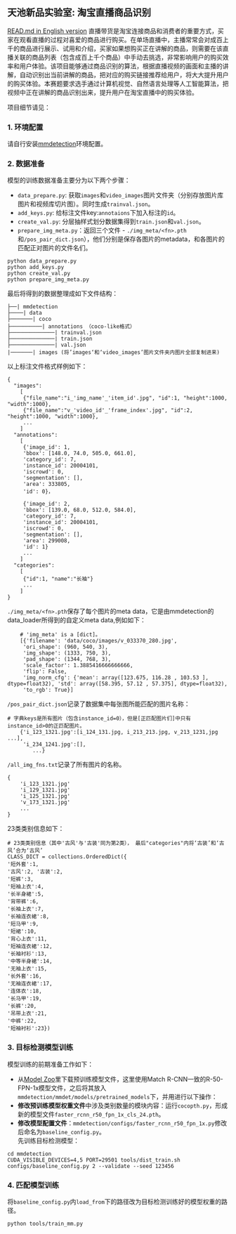## 天池新品实验室: 淘宝直播商品识别
[READ.md in English version](ENGLISH_README.md) 
直播带货是淘宝连接商品和消费者的重要方式，买家在观看直播的过程对喜爱的商品进行购买。在单场直播中，主播常常会对成百上千的商品进行展示、试用和介绍，买家如果想购买正在讲解的商品，则需要在该直播关联的商品列表（包含成百上千个商品）中手动去挑选，非常影响用户的购买效率和用户体验。该项目能够通过商品识别的算法，根据直播视频的画面和主播的讲解，自动识别出当前讲解的商品，把对应的购买链接推荐给用户，将大大提升用户的购买体验。本赛题要求选手通过计算机视觉、自然语言处理等人工智能算法，把视频中正在讲解的商品识别出来，提升用户在淘宝直播中的购买体验。  

项目细节请见：[]() 
### 1. 环境配置  
请自行安装[mmdetection](https://github.com/open-mmlab/mmdetection)环境配置。  
### 2. 数据准备
模型的训练数据准备主要分为以下两个步骤：  
- ``data_prepare.py``: 获取``images``和``video_images``图片文件夹（分别存放图片库图片和视频库切片图）。同时生成``trainval.json``。  
- ``add_keys.py``: 给标注文件key:``annotaions``下加入标注的``id``。  
- ``create_val.py``: 分层抽样式划分数据集得到``train.json``和``val.json``。  
- ``prepare_img_meta.py``：返回三个文件 - ``./img_meta/<fn>.pth``和``/pos_pair_dict.json``），他们分别是保存各图片的metadata，和各图片的匹配正对图片的文件名们。 
```
python data_prepare.py
python add_keys.py
python create_val.py
python prepare_img_meta.py
```
最后将得到的数据整理成如下文件结构：  
```
├──| mmdetection
├────| data
├───────| coco
├──────────| annotations （coco-like格式）
├──────────────| trainval.json
├──────────────| train.json
├──────────────| val.json
|───────| images (将’images‘和‘video_images’图片文件夹内图片全部复制进来)
```
以上标注文件格式样例如下：
```
{
  "images":
	[
	 {"file_name":"i_'img_name'_'item_id'.jpg", "id":1, "height":1000, "width":1000},
	 {"file_name":"v_'video_id'_'frame_index'.jpg", "id":2, "height":1000, "width":1000},
	 ...
	]
  "annotations":
	[
	 {'image_id': 1,
	 'bbox': [148.0, 74.0, 505.0, 661.0],
	 'category_id': 7,
	 'instance_id': 20004101,
	 'iscrowd': 0,
	 'segmentation': [],
	 'area': 333805,
	 'id': 0}，
	 
	 {'image_id': 2,
	 'bbox': [139.0, 68.0, 512.0, 584.0],
	 'category_id': 7,
	 'instance_id': 20004101,
	 'iscrowd': 0,
	 'segmentation': [],
	 'area': 299008,
	 'id': 1}
	 ...
	]
  "categories":
	[
	 {"id":1, "name":"长袖"}
	 ...
	]
}
```
``./img_meta/<fn>.pth``保存了每个图片的meta data，它是由mmdetection的data_loader所得到的自定义meta data,例如如下：  
```
	# 'img_meta' is a [dict]。
	[{'filename': 'data/coco/images/v_033370_280.jpg',
	 'ori_shape': (960, 540, 3),
	 'img_shape': (1333, 750, 3),
	 'pad_shape': (1344, 768, 3),
	 'scale_factor': 1.3885416666666666,
	 'flip': False,
	 'img_norm_cfg': {'mean': array([123.675, 116.28 , 103.53 ], dtype=float32), 'std': array([58.395, 57.12 , 57.375], dtype=float32),
	 'to_rgb': True}]
```
``/pos_pair_dict.json``记录了数据集中每张图所能匹配的图片名称：
```
# 字典keys是所有图片（包含instance_id=0），但是[正匹配图片们]中只有instance_id>0的正匹配图片。
    {'i_123_1321.jpg':[i_124_131.jpg, i_213_213.jpg, v_213_1231,jpg ...],
     'i_234_1241.jpg':[],
        ...}
```
``/all_img_fns.txt``记录了所有图片的名称。
```
{
	'i_123_1321.jpg'
	'i_129_1321.jpg'
	'i_125_1321.jpg'
	'v_173_1321.jpg'
	...
}
```
23类类别信息如下：
```
# 23类类别信息（其中'古风'与'古装'同为第2类）， 最后"categories"内将‘古装’和‘古风’合为‘古风’
CLASS_DICT = collections.OrderedDict({
'短外套':1,
'古风':2, '古装':2,
'短裤':3,
'短袖上衣':4, 
'长半身裙':5, 
'背带裤':6, 
'长袖上衣':7, 
'长袖连衣裙':8, 
'短马甲':9, 
'短裙':10, 
'背心上衣':11, 
'短袖连衣裙':12, 
'长袖衬衫':13, 
'中等半身裙':14, 
'无袖上衣':15, 
'长外套':16, 
'无袖连衣裙':17, 
'连体衣':18, 
'长马甲':19, 
'长裤':20, 
'吊带上衣':21, 
'中裤':22, 
'短袖衬衫':23})
```
### 3. 目标检测模型训练  
模型训练的前期准备工作如下：  
- 从[Model Zoo](https://github.com/open-mmlab/mmdetection/blob/master/docs/MODEL_ZOO.md)里下载预训练模型文件，这里使用Match R-CNN一致的R-50-FPN-1x模型文件，之后将其放入``mmdetection/mmdet/models/pretrained_models``下，并用进行以下操作：  
- **修改预训练模型权重文件**中涉及类别数量的模块内容：运行``cocopth.py``，形成新的模型文件``faster_rcnn_r50_fpn_1x_cls_24.pth``。
- **修改模型配置文件**：``mmdetection/configs/faster_rcnn_r50_fpn_1x.py``修改后命名为``baseline_config.py``。  
先训练目标检测模型：
```
cd mmdetection
CUDA_VISIBLE_DEVICES=4,5 PORT=29501 tools/dist_train.sh configs/baseline_config.py 2 --validate --seed 123456
```

### 4. 匹配模型训练
将``baseline_config.py``内``load_from``下的路径改为目标检测训练好的模型权重的路径。
```
python tools/train_mm.py
```
